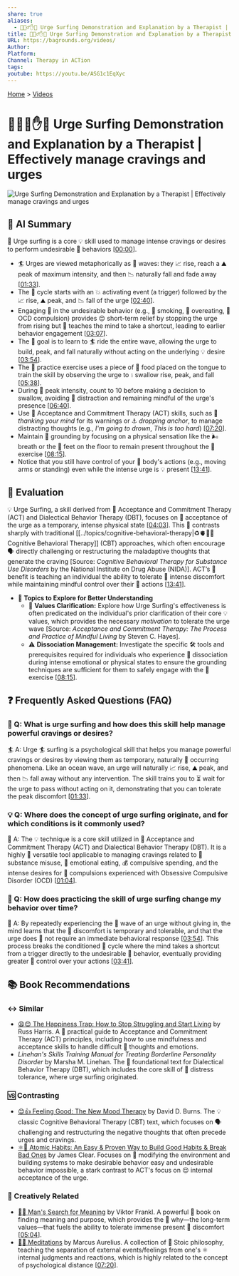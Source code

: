```yaml
---
share: true
aliases:
  - 🌊🏄‍♂️✋🧠 Urge Surfing Demonstration and Explanation by a Therapist | Effectively manage cravings and urges
title: 🌊🏄‍♂️✋🧠 Urge Surfing Demonstration and Explanation by a Therapist | Effectively manage cravings and urges
URL: https://bagrounds.org/videos/
Author:
Platform:
Channel: Therapy in ACTion
tags:
youtube: https://youtu.be/ASG1c1EqXyc
---
```

[Home](../index.md) > [Videos](./index.md)  
# 🌊🏄‍♂️✋🧠 Urge Surfing Demonstration and Explanation by a Therapist | Effectively manage cravings and urges  
![Urge Surfing Demonstration and Explanation by a Therapist | Effectively manage cravings and urges](https://youtu.be/ASG1c1EqXyc)  
  
## 🤖 AI Summary  
🌊 Urge surfing is a core 💡 skill used to manage intense cravings or desires to perform undesirable 🚫 behaviors \[[00:00](http://www.youtube.com/watch?v=ASG1c1EqXyc&t=0)].  
* 🏄 Urges are viewed metaphorically as 🌊 waves: they 📈 rise, reach a ⛰️ peak of maximum intensity, and then 📉 naturally fall and fade away \[[01:33](http://www.youtube.com/watch?v=ASG1c1EqXyc&t=93)].  
* The 🔁 cycle starts with an 💥 activating event (a trigger) followed by the 📈 rise, ⛰️ peak, and 📉 fall of the urge \[[02:40](http://www.youtube.com/watch?v=ASG1c1EqXyc&t=160)].  
* Engaging 🚫 in the undesirable behavior (e.g., 🚬 smoking, 🍕 overeating, 💭 OCD compulsion) provides 😌 short-term relief by stopping the urge from rising but 🧠 teaches the mind to take a shortcut, leading to earlier behavior engagement \[[03:07](http://www.youtube.com/watch?v=ASG1c1EqXyc&t=187)].  
* The 🎯 goal is to learn to 🏄 ride the entire wave, allowing the urge to build, peak, and fall naturally without acting on the underlying 💡 desire \[[03:54](http://www.youtube.com/watch?v=ASG1c1EqXyc&t=234)].  
* The 📝 practice exercise uses a piece of 🍎 food placed on the tongue to train the skill by observing the urge to 💧 swallow rise, peak, and fall \[[05:38](http://www.youtube.com/watch?v=ASG1c1EqXyc&t=338)].  
* During 💯 peak intensity, count to 10 before making a decision to swallow, avoiding 🚫 distraction and remaining mindful of the urge's presence \[[06:40](http://www.youtube.com/watch?v=ASG1c1EqXyc&t=400)].  
* Use 🧘 Acceptance and Commitment Therapy (ACT) skills, such as 💬 *thanking your mind* for its warnings or ⚓ *dropping anchor*, to manage distracting thoughts (e.g., *I'm going to drown*, *This is too hard*) \[[07:20](http://www.youtube.com/watch?v=ASG1c1EqXyc&t=440)].  
* Maintain 🌳 grounding by focusing on a physical sensation like the 🌬️ breath or the 🦶 feet on the floor to remain present throughout the 🔑 exercise \[[08:15](http://www.youtube.com/watch?v=ASG1c1EqXyc&t=495)].  
* Notice that you still have control of your 🧍 body's actions (e.g., moving arms or standing) even while the intense urge is 💡 present \[[13:41](http://www.youtube.com/watch?v=ASG1c1EqXyc&t=821)].  
  
## 🤔 Evaluation  
💡 Urge Surfing, a skill derived from 🧘 Acceptance and Commitment Therapy (ACT) and Dialectical Behavior Therapy (DBT), focuses on 💯 acceptance of the urge as a temporary, intense physical state \[[04:03](http://www.youtube.com/watch?v=ASG1c1EqXyc&t=243)]. This 🔄 contrasts sharply with traditional [[../topics/cognitive-behavioral-therapy|♻️🫀🧠💪 Cognitive Behavioral Therapy]] (CBT) approaches, which often encourage 🗣️ directly challenging or restructuring the maladaptive thoughts that generate the craving [Source: *Cognitive Behavioral Therapy for Substance Use Disorders* by the National Institute on Drug Abuse (NIDA)]. ACT’s 🔑 benefit is teaching an individual the ability to tolerate 😬 intense discomfort while maintaining mindful control over their 🧭 actions \[[13:41](http://www.youtube.com/watch?v=ASG1c1EqXyc&t=821)].  
  
* 🔎 **Topics to Explore for Better Understanding**  
    * 🧭 **Values Clarification:** Explore how Urge Surfing's effectiveness is often predicated on the individual's prior clarification of their core 💡 values, which provides the necessary *motivation* to tolerate the urge wave [Source: *Acceptance and Commitment Therapy: The Process and Practice of Mindful Living* by Steven C. Hayes].  
    * ⚠️ **Dissociation Management:** Investigate the specific 🛠️ tools and prerequisites required for individuals who experience 🤯 dissociation during intense emotional or physical states to ensure the grounding techniques are sufficient for them to safely engage with the 🌊 exercise \[[08:15](http://www.youtube.com/watch?v=ASG1c1EqXyc&t=495)].  
  
## ❓ Frequently Asked Questions (FAQ)  
  
### 🌊 Q: What is urge surfing and how does this skill help manage powerful cravings or desires?  
🏄 A: Urge 🏄 surfing is a psychological skill that helps you manage powerful cravings or desires by viewing them as temporary, naturally 🌊 occurring phenomena. Like an ocean wave, an urge will naturally 📈 rise, ⛰️ peak, and then 📉 fall away without any intervention. The skill trains you to ⏳ wait for the urge to pass without acting on it, demonstrating that you can tolerate the peak discomfort \[[01:33](http://www.youtube.com/watch?v=ASG1c1EqXyc&t=93)].  
  
### 💡 Q: Where does the concept of urge surfing originate, and for which conditions is it commonly used?  
🧘 A: The 💡 technique is a core skill utilized in 🧭 Acceptance and Commitment Therapy (ACT) and Dialectical Behavior Therapy (DBT). It is a highly 🎯 versatile tool applicable to managing cravings related to 🚬 substance misuse, 🍕 emotional eating, 💰 compulsive spending, and the intense desires for 💭 compulsions experienced with Obsessive Compulsive Disorder (OCD) \[[01:04](http://www.youtube.com/watch?v=ASG1c1EqXyc&t=64)].  
  
### 🔑 Q: How does practicing the skill of urge surfing change my behavior over time?  
🧠 A: By repeatedly experiencing the 🌊 wave of an urge without giving in, the mind learns that the 😬 discomfort is temporary and tolerable, and that the urge does 🚫 not require an immediate behavioral response \[[03:54](http://www.youtube.com/watch?v=ASG1c1EqXyc&t=234)]. This process breaks the conditioned 🔁 cycle where the mind takes a shortcut from a trigger directly to the undesirable 🎯 behavior, eventually providing greater 💯 control over your actions \[[03:41](http://www.youtube.com/watch?v=ASG1c1EqXyc&t=221)].  
  
## 📚 Book Recommendations  
  
### ↔️ Similar  
* [😩😊 The Happiness Trap: How to Stop Struggling and Start Living](../books/the-happiness-trap-how-to-stop-struggling-and-start-living.md) by Russ Harris. A 📖 practical guide to Acceptance and Commitment Therapy (ACT) principles, including how to use mindfulness and acceptance skills to handle difficult 💭 thoughts and emotions.  
* *Linehan's Skills Training Manual for Treating Borderline Personality Disorder* by Marsha M. Linehan. The 📘 foundational text for Dialectical Behavior Therapy (DBT), which includes the core skill of 🧘 distress tolerance, where urge surfing originated.  
  
### 🆚 Contrasting  
* [😊👍 Feeling Good: The New Mood Therapy](../books/feeling-good-the-new-mood-therapy.md) by David D. Burns. The 💡 classic Cognitive Behavioral Therapy (CBT) text, which focuses on 🗣️ challenging and restructuring the negative thoughts that often precede urges and cravings.  
* [⚛️🔄 Atomic Habits: An Easy & Proven Way to Build Good Habits & Break Bad Ones](../books/atomic-habits.md) by James Clear. Focuses on 🧱 modifying the environment and building systems to make desirable behavior easy and undesirable behavior impossible, a stark contrast to ACT's focus on 😌 internal acceptance of the urge.  
  
### 🎨 Creatively Related  
* [🔦💡 Man's Search for Meaning](../books/mans-search-for-meaning.md) by Viktor Frankl. A powerful 📖 book on finding meaning and purpose, which provides the 🧭 why—the long-term values—that fuels the ability to tolerate immense present 😬 discomfort \[[05:04](http://www.youtube.com/watch?v=ASG1c1EqXyc&t=304)].  
* [🤔🧘 Meditations](../books/meditations.md) by Marcus Aurelius. A collection of 🧐 Stoic philosophy, teaching the separation of external events/feelings from one's ⚛️ internal judgments and reactions, which is highly related to the concept of psychological distance \[[07:20](http://www.youtube.com/watch?v=ASG1c1EqXyc&t=440)].